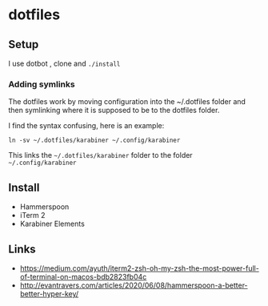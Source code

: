 # dotfiles

## Setup
I use dotbot , clone and `./install`

### Adding symlinks
The dotfiles work by moving configuration into the ~/.dotfiles folder
and then symlinking where it is supposed to be to the dotfiles folder.

I find the syntax confusing, here is an example:

```
ln -sv ~/.dotfiles/karabiner ~/.config/karabiner
```

This links the `~/.dotfiles/karabiner` folder to the folder `~/.config/karabiner`


## Install
- Hammerspoon
- iTerm 2
- Karabiner Elements

## Links
- https://medium.com/ayuth/iterm2-zsh-oh-my-zsh-the-most-power-full-of-terminal-on-macos-bdb2823fb04c
- http://evantravers.com/articles/2020/06/08/hammerspoon-a-better-better-hyper-key/
